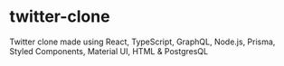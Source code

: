 # twitter-clone
Twitter clone made using React, TypeScript, GraphQL, Node.js, Prisma, Styled Components, Material UI, HTML &amp; PostgresQL
